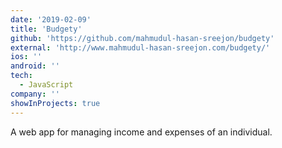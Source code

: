```yaml
---
date: '2019-02-09'
title: 'Budgety'
github: 'https://github.com/mahmudul-hasan-sreejon/budgety'
external: 'http://www.mahmudul-hasan-sreejon.com/budgety/'
ios: ''
android: ''
tech:
  - JavaScript
company: ''
showInProjects: true
---
```


A web app for managing income and expenses of an individual.
